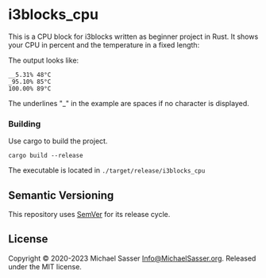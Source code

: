 # i3blocks_cpu

This is a CPU block for i3blocks written as beginner project in Rust.
It shows your CPU in percent and the temperature in a fixed length:

The output looks like:
```
__5.31% 48°C
_95.10% 85°C
100.00% 89°C
```

The underlines "\_" in the example are spaces if no character is displayed.

### Building

Use cargo to build the project.

```
cargo build --release
```

The executable is located in `./target/release/i3blocks_cpu`

## Semantic Versioning

This repository uses [SemVer](https://semver.org/) for its release
cycle.

## License
Copyright &copy; 2020-2023 Michael Sasser <Info@MichaelSasser.org>. 
Released under the MIT license.
